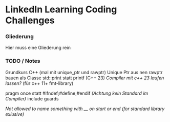 # LinkedIn Learning Coding Challenges

### Gliederung
Hier muss eine Gliederung rein

### TODO / Notes
Grundkurs C++ (mal mit unique_ptr und rawptr)
Unique Ptr aus nen rawptr bauen als Classe 
std::print statt printf (C++ 23) *Compiler mit c++ 23 laufen lassen?* (für c++ 11+ fmt-library)

pragm once statt #ifndef;#define;#endif *(Achtung kein Standard im Compiler)*
include guards

*Not allowed to name something with __ on start or end (for standard library exlusive)*